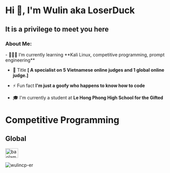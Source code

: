 <h1>Hi 👋, I'm Wulin aka LoserDuck</h1>
<h2>It is a privilege to meet you here</h2>
<h3>About Me: </h3>
- 👩🏻‍💻 I’m currently learning **Kali Linux, competitive programming, prompt engineering**

- 📄 Title **[ A specialist on 5 Vietnamese online judges and 1 global online judge.]**

- ⚡ Fun fact **I'm just a goofy who happens to know how to code**

- 🎓 I'm currently a student at **Le Hong Phong High School for the Gifted**


<h1>Competitive Programming</h1>
<h2>Global</h2>
<p align="left">
<a href="https://codeforces.com/profile/baolam1202" target="blank"><img align="center" src="https://raw.githubusercontent.com/rahuldkjain/github-profile-readme-generator/master/src/images/icons/Social/codeforces.svg" alt="baolam1202" height="30" width="40" /></a>



<p align="left"> <img src="https://komarev.com/ghpvc/?username=wulincp-er&label=Profile%20views&color=0e75b6&style=flat" alt="wulincp-er" /> </p>
